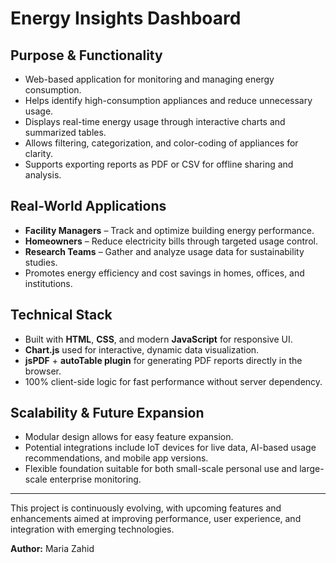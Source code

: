 # Energy Insights Dashboard

## Purpose & Functionality
- Web-based application for monitoring and managing energy consumption.  
- Helps identify high-consumption appliances and reduce unnecessary usage.  
- Displays real-time energy usage through interactive charts and summarized tables.  
- Allows filtering, categorization, and color-coding of appliances for clarity.  
- Supports exporting reports as PDF or CSV for offline sharing and analysis.  

## Real-World Applications
- **Facility Managers** – Track and optimize building energy performance.  
- **Homeowners** – Reduce electricity bills through targeted usage control.  
- **Research Teams** – Gather and analyze usage data for sustainability studies.  
- Promotes energy efficiency and cost savings in homes, offices, and institutions.  

## Technical Stack
- Built with **HTML**, **CSS**, and modern **JavaScript** for responsive UI.  
- **Chart.js** used for interactive, dynamic data visualization.  
- **jsPDF** + **autoTable plugin** for generating PDF reports directly in the browser.  
- 100% client-side logic for fast performance without server dependency.  

## Scalability & Future Expansion
- Modular design allows for easy feature expansion.  
- Potential integrations include IoT devices for live data, AI-based usage recommendations, and mobile app versions.  
- Flexible foundation suitable for both small-scale personal use and large-scale enterprise monitoring.

---

This project is continuously evolving, with upcoming features and enhancements aimed at improving performance, user experience, and integration with emerging technologies.

**Author:** Maria Zahid


